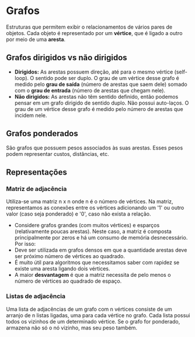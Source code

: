 # Grafos

Estruturas que permitem exibir o relacionamentos de vários pares de objetos. Cada objeto é representado por um **vértice**, que é ligado a outro por meio de uma **aresta**.

## Grafos dirigidos vs não dirigidos

* **Dirigidos:** As arestas possuem direção, até para o mesmo vértice (self-loop). O sentido pode ser duplo. O grau de um vértice desse grafo é medido pelo **grau de saída** (número de arestas que saem dele) somado com o **grau de entrada** (número de arestas que chegam nele).
* **Não dirigidos:** As arestas não têm sentido definido, então podemos pensar em um grafo dirigido de sentido duplo. Não possui auto-laços. O grau de um vértice desse grafo é medido pelo número de arestas que incidem nele.

## Grafos ponderados

São grafos que possuem pesos associados às suas arestas. Esses pesos podem representar custos, distâncias, etc.

## Representações

### Matriz de adjacência 

Utiliza-se uma matriz n x n onde n é o número de vértices. Na matriz, representamos as conexões entre os vértices adicionando um '1' ou outro valor (caso seja ponderado) e '0', caso não exista a relação.

* Considere grafos grandes (com muitos vértices) e esparços (relativamente poucas arestas). Neste caso, a matriz é composta principalmente por zeros e há um consumo de memória desnecessário. Por isso:
* Deve ser utilizada em grafos densos em que a quantidade arestas deve ser próximo número de vértices ao quadrado.
* É muito útil para algoritmos que necessitamos saber com rapidez se existe uma aresta ligando dois vértices.
* A maior **desvantagem** é que a matriz necessita de pelo menos o número de vértices ao quadrado de espaço.

### Listas de adjacência 

Uma lista de adjacências de um grafo com n vértices consiste de um arranjo de n listas ligadas, uma para cada vértice no grafo.
Cada lista possui todos os vizinhos de um determinado vértice. Se o grafo for ponderado, armazena não só o nó vizinho, mas seu peso também.